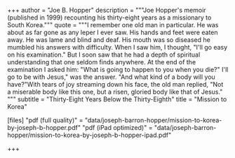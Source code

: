 +++
author = "Joe B. Hopper"
description = """Joe Hopper's memoir (published in 1999) recounting his thirty-eight years as a missionary to South Korea."""
quote = """I remember one old man in particular. He was about as far gone as any leper I ever saw. His hands and feet were eaten away. He was lame and blind and deaf. His mouth was so diseased he mumbled his answers with difficulty. When I saw him, I thought, "I'll go easy on his examination." But I soon saw that he had a depth of spiritual understanding that one seldom finds anywhere. At the end of the examination I asked him: "What is going to happen to you when you die?" I'll go to be with Jesus," was the answer. "And what kind of a body will you have?"With tears of joy streaming down his face, the old man replied, "Not a miserable body like this one, but a risen, gloried body like that of Jesus." """
subtitle = "Thirty-Eight Years Below the Thirty-Eighth"
title = "Mission to Korea"

[files]
"pdf (full quality)" = "data/joseph-barron-hopper/mission-to-korea-by-joseph-b-hopper.pdf"
"pdf (iPad optimized)" = "data/joseph-barron-hopper/mission-to-korea-by-joseph-b-hopper-ipad.pdf"

+++